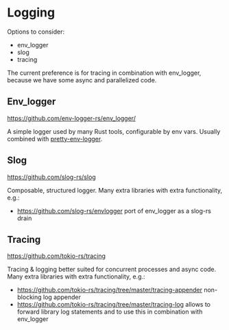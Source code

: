 # Logging

Options to consider:
- env_logger
- slog
- tracing

The current preference is for tracing in combination with env_logger, because we have some async and parallelized code.

## Env_logger

<https://github.com/env-logger-rs/env_logger/>

A simple logger used by many Rust tools, configurable by env vars. Usually combined with [pretty-env-logger](https://github.com/seanmonstar/pretty-env-logger).

## Slog

<https://github.com/slog-rs/slog>

Composable, structured logger. Many extra libraries with extra functionality, e.g.:
- <https://github.com/slog-rs/envlogger> port of env_logger as a slog-rs drain 

## Tracing

<https://github.com/tokio-rs/tracing>

Tracing & logging better suited for concurrent processes and async code. Many extra libraries with extra functionality, e.g.:
- <https://github.com/tokio-rs/tracing/tree/master/tracing-appender> non-blocking log appender
- <https://github.com/tokio-rs/tracing/tree/master/tracing-log> allows to forward library log statements and to use this in combination with env_logger
